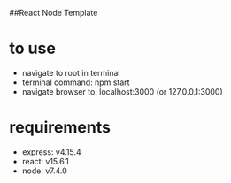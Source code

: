 ##React Node Template

# to use
- navigate to root in terminal
- terminal command: npm start
- navigate browser to: localhost:3000 (or 127.0.0.1:3000)

# requirements
- express: v4.15.4
- react: v15.6.1
- node: v7.4.0